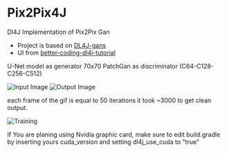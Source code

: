 # Pix2Pix4J
 Dl4J Implementation of Pix2Pix Gan

* Project is based on [DL4J-gans](https://github.com/wmeddie/dl4j-gans)
* UI from  [better-coding-dl4j-tutorial](https://gitlab.com/better-coding.com/public/dl4j-tutorial.git)

 U-Net model as generator
 70x70 PatchGan as discriminator (C64-C128-C256-C512)

![Input Image](https://i.ibb.co/1smh94c/input1.png)
![Output Image](https://i.ibb.co/R2rPCft/image.gif)

each frame of the gif is equal to 50 iterations it took ~3000 to get clean output.

![Training](https://i.ibb.co/PYRdbZf/score.png)

If You are planing using Nvidia graphic card, make sure to edit build.gradle
by inserting yours cuda_version and setting dl4j_use_cuda to "true"

